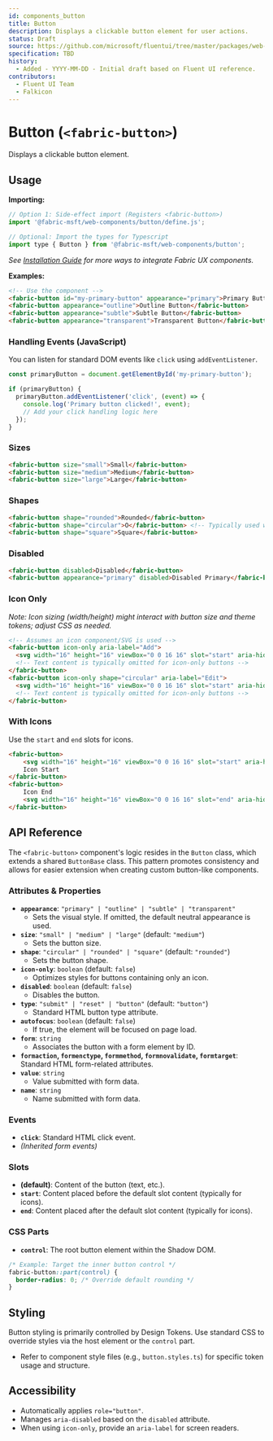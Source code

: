 ```yaml
---
id: components_button
title: Button
description: Displays a clickable button element for user actions.
status: Draft
source: https://github.com/microsoft/fluentui/tree/master/packages/web-components/src/button
specification: TBD
history:
  - Added - YYYY-MM-DD - Initial draft based on Fluent UI reference.
contributors:
  - Fluent UI Team
  - Falkicon
---
```


# Button (`<fabric-button>`)

Displays a clickable button element.

## Usage

**Importing:**

```javascript
// Option 1: Side-effect import (Registers <fabric-button>)
import '@fabric-msft/web-components/button/define.js';

// Optional: Import the types for Typescript
import type { Button } from '@fabric-msft/web-components/button';
```

*See [Installation Guide](../../guides/installation.md) for more ways to integrate Fabric UX components.*

**Examples:**

```html
<!-- Use the component -->
<fabric-button id="my-primary-button" appearance="primary">Primary Button</fabric-button>
<fabric-button appearance="outline">Outline Button</fabric-button>
<fabric-button appearance="subtle">Subtle Button</fabric-button>
<fabric-button appearance="transparent">Transparent Button</fabric-button>
```

### Handling Events (JavaScript)

You can listen for standard DOM events like `click` using `addEventListener`.

```javascript
const primaryButton = document.getElementById('my-primary-button');

if (primaryButton) {
  primaryButton.addEventListener('click', (event) => {
    console.log('Primary button clicked!', event);
    // Add your click handling logic here
  });
}
```

### Sizes

```html
<fabric-button size="small">Small</fabric-button>
<fabric-button size="medium">Medium</fabric-button>
<fabric-button size="large">Large</fabric-button>
```

### Shapes

```html
<fabric-button shape="rounded">Rounded</fabric-button>
<fabric-button shape="circular">O</fabric-button> <!-- Typically used with icon-only -->
<fabric-button shape="square">Square</fabric-button>
```

### Disabled

```html
<fabric-button disabled>Disabled</fabric-button>
<fabric-button appearance="primary" disabled>Disabled Primary</fabric-button>
```

### Icon Only

*Note: Icon sizing (width/height) might interact with button size and theme tokens; adjust CSS as needed.*

```html
<!-- Assumes an icon component/SVG is used -->
<fabric-button icon-only aria-label="Add">
  <svg width="16" height="16" viewBox="0 0 16 16" slot="start" aria-hidden="true"><path d="..." /></svg>
  <!-- Text content is typically omitted for icon-only buttons -->
</fabric-button>
<fabric-button icon-only shape="circular" aria-label="Edit">
  <svg width="16" height="16" viewBox="0 0 16 16" slot="start" aria-hidden="true"><path d="..." /></svg>
  <!-- Text content is typically omitted for icon-only buttons -->
</fabric-button>
```

### With Icons

Use the `start` and `end` slots for icons.

```html
<fabric-button>
    <svg width="16" height="16" viewBox="0 0 16 16" slot="start" aria-hidden="true"><path d="..." /></svg>
    Icon Start
</fabric-button>
<fabric-button>
    Icon End
    <svg width="16" height="16" viewBox="0 0 16 16" slot="end" aria-hidden="true"><path d="..." /></svg>
</fabric-button>
```

## API Reference

The `<fabric-button>` component's logic resides in the `Button` class, which extends a shared `ButtonBase` class. This pattern promotes consistency and allows for easier extension when creating custom button-like components.

### Attributes & Properties

*   **`appearance`**: `"primary" | "outline" | "subtle" | "transparent"`
    *   Sets the visual style. If omitted, the default neutral appearance is used.
*   **`size`**: `"small" | "medium" | "large"` (default: `"medium"`)
    *   Sets the button size.
*   **`shape`**: `"circular" | "rounded" | "square"` (default: `"rounded"`)
    *   Sets the button shape.
*   **`icon-only`**: `boolean` (default: `false`)
    *   Optimizes styles for buttons containing only an icon.
*   **`disabled`**: `boolean` (default: `false`)
    *   Disables the button.
*   **`type`**: `"submit" | "reset" | "button"` (default: `"button"`)
    *   Standard HTML button type attribute.
*   **`autofocus`**: `boolean` (default: `false`)
    *   If true, the element will be focused on page load.
*   **`form`**: `string`
    *   Associates the button with a form element by ID.
*   **`formaction`, `formenctype`, `formmethod`, `formnovalidate`, `formtarget`**: Standard HTML form-related attributes.
*   **`value`**: `string`
    *   Value submitted with form data.
*   **`name`**: `string`
    *   Name submitted with form data.

### Events

*   **`click`**: Standard HTML click event.
*   *(Inherited form events)*

### Slots

*   **(default)**: Content of the button (text, etc.).
*   **`start`**: Content placed before the default slot content (typically for icons).
*   **`end`**: Content placed after the default slot content (typically for icons).

### CSS Parts

*   **`control`**: The root button element within the Shadow DOM.

```css
/* Example: Target the inner button control */
fabric-button::part(control) {
  border-radius: 0; /* Override default rounding */
}
```

## Styling

Button styling is primarily controlled by Design Tokens. Use standard CSS to override styles via the host element or the `control` part.

*   Refer to component style files (e.g., `button.styles.ts`) for specific token usage and structure.

## Accessibility

*   Automatically applies `role="button"`.
*   Manages `aria-disabled` based on the `disabled` attribute.
*   When using `icon-only`, provide an `aria-label` for screen readers.

